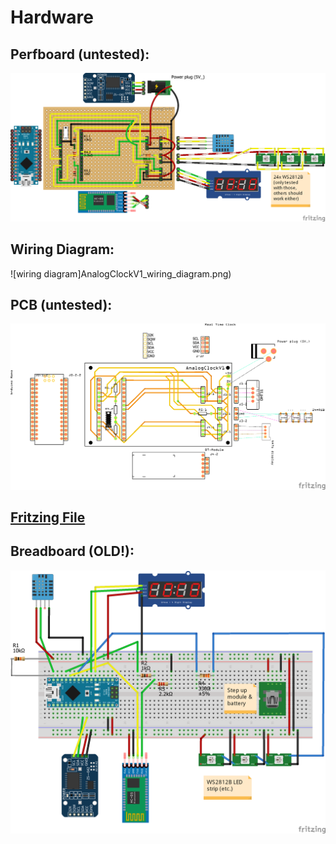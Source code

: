 # Hardware

## Perfboard (untested):

![perfboard](AnalogClockV1_perfboard.png)

## Wiring Diagram:

![wiring diagram]AnalogClockV1_wiring_diagram.png)

## PCB (untested):

![pcb](AnalogClockV1_pcb.png)

## [Fritzing File](wiring/AnalogClockV1.fzz)

## Breadboard **(OLD!)**:

![breadboard](AnalogClockV0_breadboard.png)
